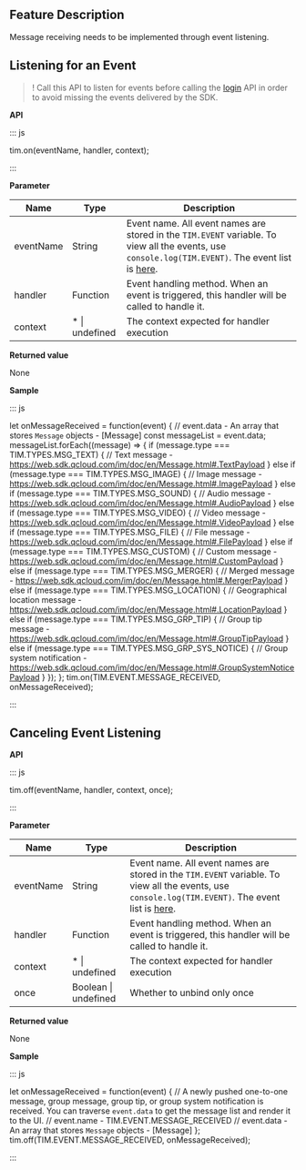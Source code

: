 ## Feature Description

Message receiving needs to be implemented through event listening.

## Listening for an Event

>! Call this API to listen for events before calling the [login](https://web.sdk.qcloud.com/im/doc/en/SDK.html#login) API in order to avoid missing the events delivered by the SDK.

**API**

<dx-codeblock>
:::  js

tim.on(eventName, handler, context);

:::
</dx-codeblock>

**Parameter**

| Name      | Type           | Description                                                  |
| --------- | -------------- | ------------------------------------------------------------ |
| eventName | String         | Event name. All event names are stored in the `TIM.EVENT` variable. To view all the events, use `console.log(TIM.EVENT)`. The event list is [here](https://web.sdk.qcloud.com/im/doc/en/module-EVENT.html). |
| handler   | Function       | Event handling method. When an event is triggered, this handler will be called to handle it. |
| context   | * \| undefined | The context expected for handler execution                   |

**Returned value**

None

**Sample**

<dx-codeblock>
:::  js

let onMessageReceived = function(event) {
  // event.data - An array that stores `Message` objects - [Message]
  const messageList = event.data;
  messageList.forEach((message) => {
    if (message.type === TIM.TYPES.MSG_TEXT) {
      // Text message - https://web.sdk.qcloud.com/im/doc/en/Message.html#.TextPayload
    } else if (message.type === TIM.TYPES.MSG_IMAGE) {
      // Image message - https://web.sdk.qcloud.com/im/doc/en/Message.html#.ImagePayload
    } else if (message.type === TIM.TYPES.MSG_SOUND) {
      // Audio message - https://web.sdk.qcloud.com/im/doc/en/Message.html#.AudioPayload
    } else if (message.type === TIM.TYPES.MSG_VIDEO) {
      // Video message - https://web.sdk.qcloud.com/im/doc/en/Message.html#.VideoPayload
    } else if (message.type === TIM.TYPES.MSG_FILE) {
      // File message - https://web.sdk.qcloud.com/im/doc/en/Message.html#.FilePayload
    } else if (message.type === TIM.TYPES.MSG_CUSTOM) {
      // Custom message - https://web.sdk.qcloud.com/im/doc/en/Message.html#.CustomPayload
    } else if (message.type === TIM.TYPES.MSG_MERGER) {
      // Merged message - https://web.sdk.qcloud.com/im/doc/en/Message.html#.MergerPayload
    } else if (message.type === TIM.TYPES.MSG_LOCATION) {
      // Geographical location message - https://web.sdk.qcloud.com/im/doc/en/Message.html#.LocationPayload
    } else if (message.type === TIM.TYPES.MSG_GRP_TIP) {
      // Group tip message - https://web.sdk.qcloud.com/im/doc/en/Message.html#.GroupTipPayload
    } else if (message.type === TIM.TYPES.MSG_GRP_SYS_NOTICE) {
      // Group system notification - https://web.sdk.qcloud.com/im/doc/en/Message.html#.GroupSystemNoticePayload
    }
  });
};
tim.on(TIM.EVENT.MESSAGE_RECEIVED, onMessageReceived);

:::
</dx-codeblock>

## Canceling Event Listening

**API**

<dx-codeblock>
:::  js

tim.off(eventName, handler, context, once);

:::
</dx-codeblock>

**Parameter**

| Name      | Type                 | Description                                                  |
| --------- | -------------------- | ------------------------------------------------------------ |
| eventName | String               | Event name. All event names are stored in the `TIM.EVENT` variable. To view all the events, use `console.log(TIM.EVENT)`. The event list is [here](https://web.sdk.qcloud.com/im/doc/en/module-EVENT.html). |
| handler   | Function             | Event handling method. When an event is triggered, this handler will be called to handle it. |
| context   | * \| undefined       | The context expected for handler execution                   |
| once      | Boolean \| undefined | Whether to unbind only once                                  |

**Returned value**

None

**Sample**

<dx-codeblock>
:::  js

let onMessageReceived = function(event) {
  // A newly pushed one-to-one message, group message, group tip, or group system notification is received. You can traverse `event.data` to get the message list and render it to the UI.
  // event.name - TIM.EVENT.MESSAGE_RECEIVED
  // event.data - An array that stores `Message` objects - [Message]
};
tim.off(TIM.EVENT.MESSAGE_RECEIVED, onMessageReceived);

:::
</dx-codeblock>